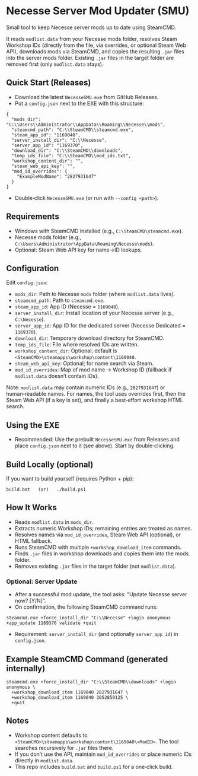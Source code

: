 # Necesse Server Mod Updater (SMU)

Small tool to keep Necesse server mods up to date using SteamCMD.

It reads `modlist.data` from your Necesse mods folder, resolves Steam Workshop IDs (directly from the file, via overrides, or optional Steam Web API), downloads mods via SteamCMD, and copies the resulting `.jar` files into the server mods folder. Existing `.jar` files in the target folder are removed first (only `modlist.data` stays).

## Quick Start (Releases)
- Download the latest `NecesseSMU.exe` from GitHub Releases.
- Put a `config.json` next to the EXE with this structure:

```
{
  "mods_dir": "C:\\Users\\Administrator\\AppData\\Roaming\\Necesse\\mods",
  "steamcmd_path": "C:\\SteamCMD\\steamcmd.exe",
  "steam_app_id": "1169040",
  "server_install_dir": "C:\\Necesse",
  "server_app_id": "1169370",
  "download_dir": "C:\\SteamCMD\\downloads",
  "temp_ids_file": "C:\\SteamCMD\\mod_ids.txt",
  "workshop_content_dir": "",
  "steam_web_api_key": "",
  "mod_id_overrides": {
    "ExampleModName": "2827931647"
  }
}
```

- Double‑click `NecesseSMU.exe` (or run with `--config <path>`).

## Requirements
- Windows with SteamCMD installed (e.g., `C:\SteamCMD\steamcmd.exe`).
- Necesse mods folder (e.g., `C:\Users\Administrator\AppData\Roaming\Necesse\mods`).
- Optional: Steam Web API key for name→ID lookups.

## Configuration
Edit `config.json`:

- `mods_dir`: Path to Necesse `mods` folder (where `modlist.data` lives).
- `steamcmd_path`: Path to `steamcmd.exe`.
- `steam_app_id`: App ID (Necesse = `1169040`).
- `server_install_dir`: Install location of your Necesse server (e.g., `C:\Necesse`).
- `server_app_id`: App ID for the dedicated server (Necesse Dedicated = `1169370`).
- `download_dir`: Temporary download directory for SteamCMD.
- `temp_ids_file`: File where resolved IDs are written.
- `workshop_content_dir`: Optional; default is `<SteamCMD>\steamapps\workshop\content\1169040`.
- `steam_web_api_key`: Optional; for name search via Steam.
- `mod_id_overrides`: Map of mod name → Workshop ID (fallback if `modlist.data` doesn’t contain IDs).

Note: `modlist.data` may contain numeric IDs (e.g., `2827931647`) or human‑readable names. For names, the tool uses overrides first, then the Steam Web API (if a key is set), and finally a best‑effort workshop HTML search.

## Using the EXE
- Recommended: Use the prebuilt `NecesseSMU.exe` from Releases and place `config.json` next to it (see above). Start by double‑clicking.

## Build Locally (optional)
If you want to build yourself (requires Python + pip):

```
build.bat   (or)   ./build.ps1
```

## How It Works
- Reads `modlist.data` in `mods_dir`.
- Extracts numeric Workshop IDs; remaining entries are treated as names.
- Resolves names via `mod_id_overrides`, Steam Web API (optional), or HTML fallback.
- Runs SteamCMD with multiple `+workshop_download_item` commands.
- Finds `.jar` files in workshop downloads and copies them into the mods folder.
- Removes existing `.jar` files in the target folder (not `modlist.data`).

### Optional: Server Update
- After a successful mod update, the tool asks: “Update Necesse server now? [Y/N]”.
- On confirmation, the following SteamCMD command runs:

```
steamcmd.exe +force_install_dir "C:\\Necesse" +login anonymous +app_update 1169370 validate +quit
```

- Requirement: `server_install_dir` (and optionally `server_app_id`) in `config.json`.

## Example SteamCMD Command (generated internally)

```
steamcmd.exe +force_install_dir "C:\\SteamCMD\\downloads" +login anonymous \
  +workshop_download_item 1169040 2827931647 \
  +workshop_download_item 1169040 3052859125 \
  +quit
```

## Notes
- Workshop content defaults to `<SteamCMD>\steamapps\workshop\content\1169040\<ModID>`. The tool searches recursively for `.jar` files there.
- If you don’t use the API, maintain `mod_id_overrides` or place numeric IDs directly in `modlist.data`.
- This repo includes `build.bat` and `build.ps1` for a one‑click build.

